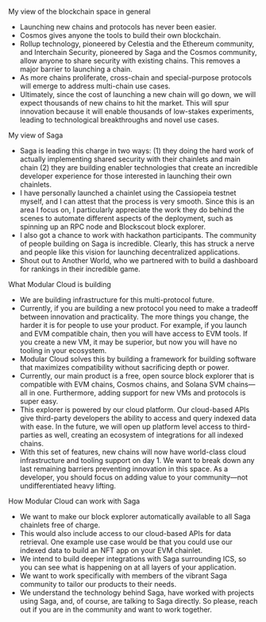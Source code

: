  My view of the blockchain space in general
- Launching new chains and protocols has never been easier.
- Cosmos gives anyone the tools to build their own blockchain.
- Rollup technology, pioneered by Celestia and the Ethereum community, and Interchain Security, pioneered by Saga and the Cosmos community, allow anyone to share security with existing chains. This removes a major barrier to launching a chain.
- As more chains proliferate, cross-chain and special-purpose protocols will emerge to address multi-chain use cases.
- Ultimately, since the cost of launching a new chain will go down, we will expect thousands of new chains to hit the market. This will spur innovation because it will enable thousands of low-stakes experiments, leading to technological breakthroughs and novel use cases.

My view of Saga
- Saga is leading this charge in two ways: (1) they doing the hard work of actually implementing shared security with their chainlets and main chain (2) they are building enabler technologies that create an incredible developer experience for those interested in launching their own chainlets.
- I have personally launched a chainlet using the Cassiopeia testnet myself, and I can attest that the process is very smooth. Since this is an area I focus on, I particularly appreciate the work they do behind the scenes to automate different aspects of the deployment, such as spinning up an RPC node and Blockscout block explorer.
- I also got a chance to work with hackathon participants. The community of people building on Saga is incredible. Clearly, this has struck a nerve and people like this vision for launching decentralized applications.
- Shout out to Another World, who we partnered with to build a dashboard for rankings in their incredible game.

What Modular Cloud is building
- We are building infrastructure for this multi-protocol future.
- Currently, if you are building a new protocol you need to make a tradeoff between innovation and practicality. The more things you change, the harder it is for people to use your product. For example, if you launch and EVM compatible chain, then you will have access to EVM tools. If you create a new VM, it may be superior, but now you will have no tooling in your ecosystem.
- Modular Cloud solves this by building a framework for building software that maximizes compatibility without sacrificing depth or power.
- Currently, our main product is a free, open source block explorer that is compatible with EVM chains, Cosmos chains, and Solana SVM chains—all in one. Furthermore, adding support for new VMs and protocols is super easy.
- This explorer is powered by our cloud platform. Our cloud-based APIs give third-party developers the ability to access and query indexed data with ease. In the future, we will open up platform level access to third-parties as well, creating an ecosystem of integrations for all indexed chains.
- With this set of features, new chains will now have world-class cloud infrastructure and tooling support on day 1. We want to break down any last remaining barriers preventing innovation in this space. As a developer, you should focus on adding value to your community—not undifferentiated heavy lifting.

How Modular Cloud can work with Saga
- We want to make our block explorer automatically available to all Saga chainlets free of charge.
- This would also include access to our cloud-based APIs for data retrieval. One example use case would be that you could use our indexed data to build an NFT app on your EVM chainlet.
- We intend to build deeper integrations with Saga surrounding ICS, so you can see what is happening on at all layers of your application.
- We want to work specifically with members of the vibrant Saga community to tailor our products to their needs.
- We understand the technology behind Saga, have worked with projects using Saga, and, of course, are talking to Saga directly. So please, reach out if you are in the community and want to work together.